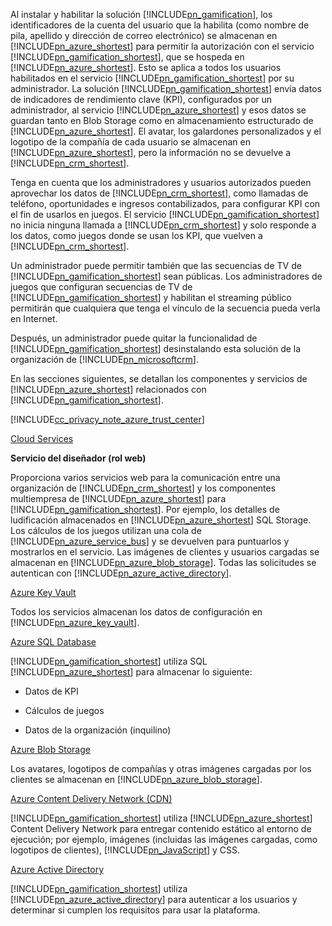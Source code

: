 Al instalar y habilitar la solución [!INCLUDE[pn_gamification](pn-gamification.md)], los identificadores de la cuenta del usuario que la habilita (como nombre de pila, apellido y dirección de correo electrónico) se almacenan en [!INCLUDE[pn_azure_shortest](pn-azure-shortest.md)] para permitir la autorización con el servicio [!INCLUDE[pn_gamification_shortest](pn-gamification-shortest.md)], que se hospeda en [!INCLUDE[pn_azure_shortest](pn-azure-shortest.md)]. Esto se aplica a todos los usuarios habilitados en el servicio [!INCLUDE[pn_gamification_shortest](pn-gamification-shortest.md)] por su administrador. La solución [!INCLUDE[pn_gamification_shortest](pn-gamification-shortest.md)] envía datos de indicadores de rendimiento clave (KPI), configurados por un administrador, al servicio [!INCLUDE[pn_azure_shortest](pn-azure-shortest.md)] y esos datos se guardan tanto en Blob Storage como en almacenamiento estructurado de [!INCLUDE[pn_azure_shortest](pn-azure-shortest.md)].  El avatar, los galardones personalizados y el logotipo de la compañía de cada usuario se almacenan en [!INCLUDE[pn_azure_shortest](pn-azure-shortest.md)], pero la información no se devuelve a [!INCLUDE[pn_crm_shortest](pn-crm-shortest.md)].  
  
Tenga en cuenta que los administradores y usuarios autorizados pueden aprovechar los datos de [!INCLUDE[pn_crm_shortest](pn-crm-shortest.md)], como llamadas de teléfono, oportunidades e ingresos contabilizados, para configurar KPI con el fin de usarlos en juegos. El servicio [!INCLUDE[pn_gamification_shortest](pn-gamification-shortest.md)] no inicia ninguna llamada a [!INCLUDE[pn_crm_shortest](pn-crm-shortest.md)] y solo responde a los datos, como juegos donde se usan los KPI, que vuelven a [!INCLUDE[pn_crm_shortest](pn-crm-shortest.md)].  
  
Un administrador puede permitir también que las secuencias de TV de [!INCLUDE[pn_gamification_shortest](pn-gamification-shortest.md)] sean públicas. Los administradores de juegos que configuran secuencias de TV de [!INCLUDE[pn_gamification_shortest](pn-gamification-shortest.md)] y habilitan el streaming público permitirán que cualquiera que tenga el vínculo de la secuencia pueda verla en Internet.  
  
Después, un administrador puede quitar la funcionalidad de [!INCLUDE[pn_gamification_shortest](pn-gamification-shortest.md)] desinstalando esta solución de la organización de [!INCLUDE[pn_microsoftcrm](pn-microsoftcrm.md)].  
  
En las secciones siguientes, se detallan los componentes y servicios de [!INCLUDE[pn_azure_shortest](pn-azure-shortest.md)] relacionados con [!INCLUDE[pn_gamification_shortest](pn-gamification-shortest.md)].  
  
[!INCLUDE[cc_privacy_note_azure_trust_center](cc-privacy-note-azure-trust-center.md)]  
  
[Cloud Services](https://azure.microsoft.com/services/cloud-services/)  
  
 **Servicio del diseñador (rol web)**  
  
Proporciona varios servicios web para la comunicación entre una organización de [!INCLUDE[pn_crm_shortest](pn-crm-shortest.md)] y los componentes multiempresa de [!INCLUDE[pn_azure_shortest](pn-azure-shortest.md)] para [!INCLUDE[pn_gamification_shortest](pn-gamification-shortest.md)]. Por ejemplo, los detalles de ludificación almacenados en [!INCLUDE[pn_azure_shortest](pn-azure-shortest.md)] SQL Storage.  Los cálculos de los juegos utilizan una cola de [!INCLUDE[pn_azure_service_bus](pn-azure-service-bus.md)] y se devuelven para puntuarlos y mostrarlos en el servicio.  Las imágenes de clientes y usuarios cargadas se almacenan en [!INCLUDE[pn_azure_blob_storage](pn-azure-blob-storage.md)]. Todas las solicitudes se autentican con [!INCLUDE[pn_azure_active_directory](pn-azure-active-directory.md)].  
  
[Azure Key Vault](https://azure.microsoft.com/services/key-vault/)  
  
Todos los servicios almacenan los datos de configuración en [!INCLUDE[pn_azure_key_vault](pn-azure-key-vault.md)].  
  
[Azure SQL Database](https://azure.microsoft.com/services/sql-database/)  
  
[!INCLUDE[pn_gamification_shortest](pn-gamification-shortest.md)] utiliza SQL [!INCLUDE[pn_azure_shortest](pn-azure-shortest.md)] para almacenar lo siguiente:  
  
- Datos de KPI  
  
- Cálculos de juegos  
  
- Datos de la organización (inquilino)  
  
[Azure Blob Storage](https://azure.microsoft.com/services/storage/)  
  
Los avatares, logotipos de compañías y otras imágenes cargadas por los clientes se almacenan en [!INCLUDE[pn_azure_blob_storage](pn-azure-blob-storage.md)].  
  
[Azure Content Delivery Network (CDN)](https://azure.microsoft.com/services/cdn/)  
  
[!INCLUDE[pn_gamification_shortest](pn-gamification-shortest.md)] utiliza [!INCLUDE[pn_azure_shortest](pn-azure-shortest.md)] Content Delivery Network para entregar contenido estático al entorno de ejecución; por ejemplo, imágenes (incluidas las imágenes cargadas, como logotipos de clientes), [!INCLUDE[pn_JavaScript](pn-javascript.md)] y CSS.  
  
[Azure Active Directory](https://azure.microsoft.com/services/active-directory/)  
  
[!INCLUDE[pn_gamification_shortest](pn-gamification-shortest.md)] utiliza [!INCLUDE[pn_azure_active_directory](pn-azure-active-directory.md)] para autenticar a los usuarios y determinar si cumplen los requisitos para usar la plataforma.